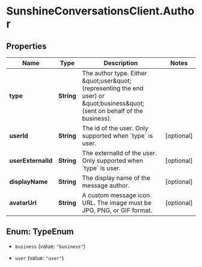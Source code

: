 # SunshineConversationsClient.Author

## Properties

Name | Type | Description | Notes
------------ | ------------- | ------------- | -------------
**type** | **String** | The author type. Either \&quot;user\&quot; (representing the end user)  or \&quot;business\&quot; (sent on behalf of the business).  | 
**userId** | **String** | The id of the user. Only supported when &#x60;type&#x60; is user. | [optional] 
**userExternalId** | **String** | The externalId of the user. Only supported when &#x60;type&#x60; is user. | [optional] 
**displayName** | **String** | The display name of the message author. | [optional] 
**avatarUrl** | **String** | A custom message icon URL. The image must be JPG, PNG, or GIF format. | [optional] 



## Enum: TypeEnum


* `business` (value: `"business"`)

* `user` (value: `"user"`)




